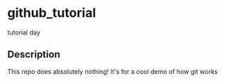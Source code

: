# github_tutorial
tutorial day

## Description
This repo does absolutely nothing! It's for a cool demo of how git works

